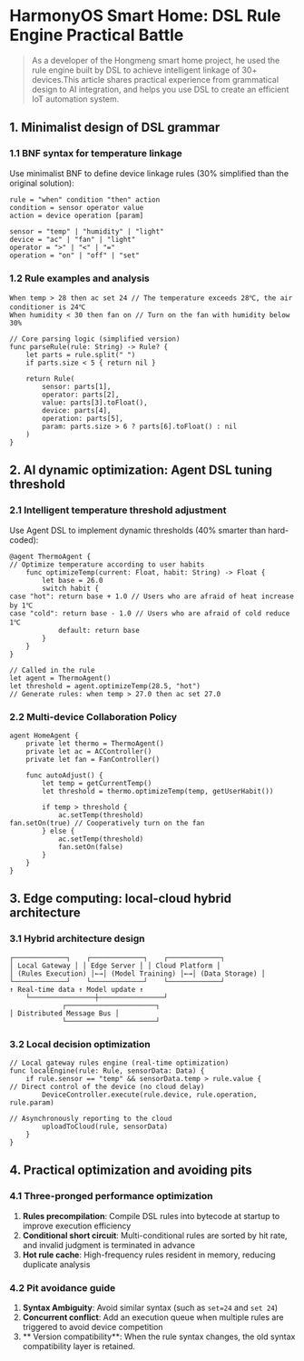 # HarmonyOS Smart Home: DSL Rule Engine Practical Battle

> As a developer of the Hongmeng smart home project, he used the rule engine built by DSL to achieve intelligent linkage of 30+ devices.This article shares practical experience from grammatical design to AI integration, and helps you use DSL to create an efficient IoT automation system.


## 1. Minimalist design of DSL grammar

### 1.1 BNF syntax for temperature linkage
Use minimalist BNF to define device linkage rules (30% simplified than the original solution):
```bnf
rule = "when" condition "then" action
condition = sensor operator value
action = device operation [param]

sensor = "temp" | "humidity" | "light"
device = "ac" | "fan" | "light"
operator = ">" | "<" | "="
operation = "on" | "off" | "set"
```  

### 1.2 Rule examples and analysis
```text
When temp > 28 then ac set 24 // The temperature exceeds 28℃, the air conditioner is 24℃
When humidity < 30 then fan on // Turn on the fan with humidity below 30%
```  

```cj
// Core parsing logic (simplified version)
func parseRule(rule: String) -> Rule? {
    let parts = rule.split(" ")
    if parts.size < 5 { return nil }
    
    return Rule(
        sensor: parts[1],
        operator: parts[2],
        value: parts[3].toFloat(),
        device: parts[4],
        operation: parts[5],
        param: parts.size > 6 ? parts[6].toFloat() : nil
    )
}
```  


## 2. AI dynamic optimization: Agent DSL tuning threshold

### 2.1 Intelligent temperature threshold adjustment
Use Agent DSL to implement dynamic thresholds (40% smarter than hard-coded):
```cj
@agent ThermoAgent {
// Optimize temperature according to user habits
    func optimizeTemp(current: Float, habit: String) -> Float {
        let base = 26.0
        switch habit {
case "hot": return base + 1.0 // Users who are afraid of heat increase by 1℃
case "cold": return base - 1.0 // Users who are afraid of cold reduce 1℃
            default: return base
        }
    }
}

// Called in the rule
let agent = ThermoAgent()
let threshold = agent.optimizeTemp(28.5, "hot")
// Generate rules: when temp > 27.0 then ac set 27.0
```  

### 2.2 Multi-device Collaboration Policy
```cj
agent HomeAgent {
    private let thermo = ThermoAgent()
    private let ac = ACController()
    private let fan = FanController()
    
    func autoAdjust() {
        let temp = getCurrentTemp()
        let threshold = thermo.optimizeTemp(temp, getUserHabit())
        
        if temp > threshold {
            ac.setTemp(threshold)
fan.setOn(true) // Cooperatively turn on the fan
        } else {
            ac.setTemp(threshold)
            fan.setOn(false)
        }
    }
}
```  


## 3. Edge computing: local-cloud hybrid architecture

### 3.1 Hybrid architecture design
```  
┌─────────────┐    ┌─────────────┐    ┌─────────────┐  
│ Local Gateway │ │ Edge Server │ │ Cloud Platform │
│ (Rules Execution) │←→│ (Model Training) │←→│ (Data Storage) │
└─────────────┘    └─────────────┘    └─────────────┘  
↑ Real-time data ↑ Model update ↑
    └────────────────┼────────────────┘  
             ┌──────────────────────┐  
│ Distributed Message Bus │
             └──────────────────────┘  
```  

### 3.2 Local decision optimization
```cj
// Local gateway rules engine (real-time optimization)
func localEngine(rule: Rule, sensorData: Data) {
    if rule.sensor == "temp" && sensorData.temp > rule.value {
// Direct control of the device (no cloud delay)
        DeviceController.execute(rule.device, rule.operation, rule.param)
        
// Asynchronously reporting to the cloud
        uploadToCloud(rule, sensorData)
    }
}
```  


## 4. Practical optimization and avoiding pits

### 4.1 Three-pronged performance optimization
1. **Rules precompilation**: Compile DSL rules into bytecode at startup to improve execution efficiency
2. **Conditional short circuit**: Multi-conditional rules are sorted by hit rate, and invalid judgment is terminated in advance
3. **Hot rule cache**: High-frequency rules resident in memory, reducing duplicate analysis

### 4.2 Pit avoidance guide
1. **Syntax Ambiguity**: Avoid similar syntax (such as `set=24` and `set 24`)
2. **Concurrent conflict**: Add an execution queue when multiple rules are triggered to avoid device competition
3. ** Version compatibility**: When the rule syntax changes, the old syntax compatibility layer is retained.
